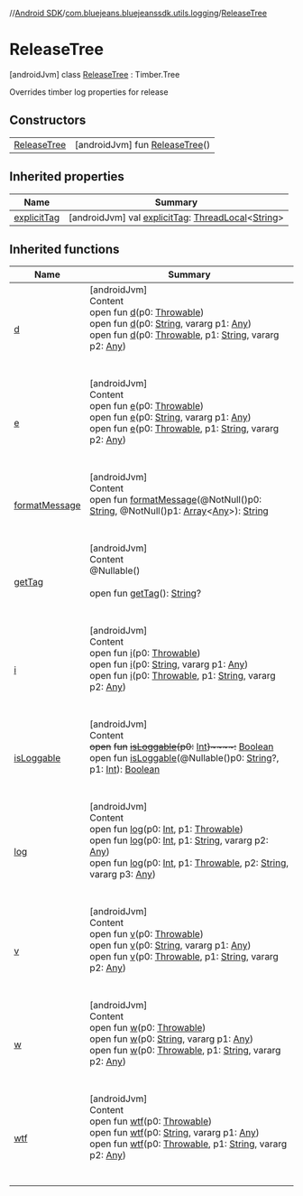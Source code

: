 //[Android SDK](../../../index.md)/[com.bluejeans.bluejeanssdk.utils.logging](../index.md)/[ReleaseTree](index.md)



# ReleaseTree  
 [androidJvm] class [ReleaseTree](index.md) : Timber.Tree

Overrides timber log properties for release

   


## Constructors  
  
| | |
|---|---|
| <a name="com.bluejeans.bluejeanssdk.utils.logging/ReleaseTree/ReleaseTree/#/PointingToDeclaration/"></a>[ReleaseTree](-release-tree.md)| <a name="com.bluejeans.bluejeanssdk.utils.logging/ReleaseTree/ReleaseTree/#/PointingToDeclaration/"></a> [androidJvm] fun [ReleaseTree](-release-tree.md)()   <br>|


## Inherited properties  
  
|  Name |  Summary | 
|---|---|
| <a name="com.bluejeans.bluejeanssdk.utils.logging/ReleaseTree/explicitTag/#/PointingToDeclaration/"></a>[explicitTag](index.md#-2107113751%2FProperties%2F-435046686)| <a name="com.bluejeans.bluejeanssdk.utils.logging/ReleaseTree/explicitTag/#/PointingToDeclaration/"></a> [androidJvm] val [explicitTag](index.md#-2107113751%2FProperties%2F-435046686): [ThreadLocal](https://developer.android.com/reference/kotlin/java/lang/ThreadLocal.html)<[String](https://kotlinlang.org/api/latest/jvm/stdlib/kotlin/-string/index.html)>   <br>|


## Inherited functions  
  
|  Name |  Summary | 
|---|---|
| <a name="timber.log/Timber.Tree/d/#kotlin.Throwable/PointingToDeclaration/"></a>[d](index.md#-1876580190%2FFunctions%2F-435046686)| <a name="timber.log/Timber.Tree/d/#kotlin.Throwable/PointingToDeclaration/"></a>[androidJvm]  <br>Content  <br>open fun [d](index.md#-1876580190%2FFunctions%2F-435046686)(p0: [Throwable](https://kotlinlang.org/api/latest/jvm/stdlib/kotlin/-throwable/index.html))  <br>open fun [d](index.md#470647585%2FFunctions%2F-435046686)(p0: [String](https://kotlinlang.org/api/latest/jvm/stdlib/kotlin/-string/index.html), vararg p1: [Any](https://kotlinlang.org/api/latest/jvm/stdlib/kotlin/-any/index.html))  <br>open fun [d](index.md#-511554359%2FFunctions%2F-435046686)(p0: [Throwable](https://kotlinlang.org/api/latest/jvm/stdlib/kotlin/-throwable/index.html), p1: [String](https://kotlinlang.org/api/latest/jvm/stdlib/kotlin/-string/index.html), vararg p2: [Any](https://kotlinlang.org/api/latest/jvm/stdlib/kotlin/-any/index.html))  <br><br><br>|
| <a name="timber.log/Timber.Tree/e/#kotlin.Throwable/PointingToDeclaration/"></a>[e](index.md#-1752506943%2FFunctions%2F-435046686)| <a name="timber.log/Timber.Tree/e/#kotlin.Throwable/PointingToDeclaration/"></a>[androidJvm]  <br>Content  <br>open fun [e](index.md#-1752506943%2FFunctions%2F-435046686)(p0: [Throwable](https://kotlinlang.org/api/latest/jvm/stdlib/kotlin/-throwable/index.html))  <br>open fun [e](index.md#-1704032512%2FFunctions%2F-435046686)(p0: [String](https://kotlinlang.org/api/latest/jvm/stdlib/kotlin/-string/index.html), vararg p1: [Any](https://kotlinlang.org/api/latest/jvm/stdlib/kotlin/-any/index.html))  <br>open fun [e](index.md#-1040473398%2FFunctions%2F-435046686)(p0: [Throwable](https://kotlinlang.org/api/latest/jvm/stdlib/kotlin/-throwable/index.html), p1: [String](https://kotlinlang.org/api/latest/jvm/stdlib/kotlin/-string/index.html), vararg p2: [Any](https://kotlinlang.org/api/latest/jvm/stdlib/kotlin/-any/index.html))  <br><br><br>|
| <a name="timber.log/Timber.Tree/formatMessage/#kotlin.String#kotlin.Array[kotlin.Any]/PointingToDeclaration/"></a>[formatMessage](index.md#1159145461%2FFunctions%2F-435046686)| <a name="timber.log/Timber.Tree/formatMessage/#kotlin.String#kotlin.Array[kotlin.Any]/PointingToDeclaration/"></a>[androidJvm]  <br>Content  <br>open fun [formatMessage](index.md#1159145461%2FFunctions%2F-435046686)(@NotNull()p0: [String](https://kotlinlang.org/api/latest/jvm/stdlib/kotlin/-string/index.html), @NotNull()p1: [Array](https://kotlinlang.org/api/latest/jvm/stdlib/kotlin/-array/index.html)<[Any](https://kotlinlang.org/api/latest/jvm/stdlib/kotlin/-any/index.html)>): [String](https://kotlinlang.org/api/latest/jvm/stdlib/kotlin/-string/index.html)  <br><br><br>|
| <a name="timber.log/Timber.Tree/getTag/#/PointingToDeclaration/"></a>[getTag](index.md#1113812669%2FFunctions%2F-435046686)| <a name="timber.log/Timber.Tree/getTag/#/PointingToDeclaration/"></a>[androidJvm]  <br>Content  <br>@Nullable()  <br>  <br>open fun [getTag](index.md#1113812669%2FFunctions%2F-435046686)(): [String](https://kotlinlang.org/api/latest/jvm/stdlib/kotlin/-string/index.html)?  <br><br><br>|
| <a name="timber.log/Timber.Tree/i/#kotlin.Throwable/PointingToDeclaration/"></a>[i](index.md#-1256213955%2FFunctions%2F-435046686)| <a name="timber.log/Timber.Tree/i/#kotlin.Throwable/PointingToDeclaration/"></a>[androidJvm]  <br>Content  <br>open fun [i](index.md#-1256213955%2FFunctions%2F-435046686)(p0: [Throwable](https://kotlinlang.org/api/latest/jvm/stdlib/kotlin/-throwable/index.html))  <br>open fun [i](index.md#-1812818308%2FFunctions%2F-435046686)(p0: [String](https://kotlinlang.org/api/latest/jvm/stdlib/kotlin/-string/index.html), vararg p1: [Any](https://kotlinlang.org/api/latest/jvm/stdlib/kotlin/-any/index.html))  <br>open fun [i](index.md#1138817742%2FFunctions%2F-435046686)(p0: [Throwable](https://kotlinlang.org/api/latest/jvm/stdlib/kotlin/-throwable/index.html), p1: [String](https://kotlinlang.org/api/latest/jvm/stdlib/kotlin/-string/index.html), vararg p2: [Any](https://kotlinlang.org/api/latest/jvm/stdlib/kotlin/-any/index.html))  <br><br><br>|
| <a name="timber.log/Timber.Tree/isLoggable/#kotlin.Int/PointingToDeclaration/"></a>[isLoggable](index.md#-879619368%2FFunctions%2F-435046686)| <a name="timber.log/Timber.Tree/isLoggable/#kotlin.Int/PointingToDeclaration/"></a>[androidJvm]  <br>Content  <br>~~open~~ ~~fun~~ [~~isLoggable~~](index.md#-879619368%2FFunctions%2F-435046686)~~(~~~~p0~~~~:~~ [Int](https://kotlinlang.org/api/latest/jvm/stdlib/kotlin/-int/index.html)~~)~~~~:~~ [Boolean](https://kotlinlang.org/api/latest/jvm/stdlib/kotlin/-boolean/index.html)  <br>open fun [isLoggable](index.md#1074864420%2FFunctions%2F-435046686)(@Nullable()p0: [String](https://kotlinlang.org/api/latest/jvm/stdlib/kotlin/-string/index.html)?, p1: [Int](https://kotlinlang.org/api/latest/jvm/stdlib/kotlin/-int/index.html)): [Boolean](https://kotlinlang.org/api/latest/jvm/stdlib/kotlin/-boolean/index.html)  <br><br><br>|
| <a name="timber.log/Timber.Tree/log/#kotlin.Int#kotlin.Throwable/PointingToDeclaration/"></a>[log](index.md#-2005928679%2FFunctions%2F-435046686)| <a name="timber.log/Timber.Tree/log/#kotlin.Int#kotlin.Throwable/PointingToDeclaration/"></a>[androidJvm]  <br>Content  <br>open fun [log](index.md#-2005928679%2FFunctions%2F-435046686)(p0: [Int](https://kotlinlang.org/api/latest/jvm/stdlib/kotlin/-int/index.html), p1: [Throwable](https://kotlinlang.org/api/latest/jvm/stdlib/kotlin/-throwable/index.html))  <br>open fun [log](index.md#-1754985384%2FFunctions%2F-435046686)(p0: [Int](https://kotlinlang.org/api/latest/jvm/stdlib/kotlin/-int/index.html), p1: [String](https://kotlinlang.org/api/latest/jvm/stdlib/kotlin/-string/index.html), vararg p2: [Any](https://kotlinlang.org/api/latest/jvm/stdlib/kotlin/-any/index.html))  <br>open fun [log](index.md#-328894350%2FFunctions%2F-435046686)(p0: [Int](https://kotlinlang.org/api/latest/jvm/stdlib/kotlin/-int/index.html), p1: [Throwable](https://kotlinlang.org/api/latest/jvm/stdlib/kotlin/-throwable/index.html), p2: [String](https://kotlinlang.org/api/latest/jvm/stdlib/kotlin/-string/index.html), vararg p3: [Any](https://kotlinlang.org/api/latest/jvm/stdlib/kotlin/-any/index.html))  <br><br><br>|
| <a name="timber.log/Timber.Tree/v/#kotlin.Throwable/PointingToDeclaration/"></a>[v](index.md#356738256%2FFunctions%2F-435046686)| <a name="timber.log/Timber.Tree/v/#kotlin.Throwable/PointingToDeclaration/"></a>[androidJvm]  <br>Content  <br>open fun [v](index.md#356738256%2FFunctions%2F-435046686)(p0: [Throwable](https://kotlinlang.org/api/latest/jvm/stdlib/kotlin/-throwable/index.html))  <br>open fun [v](index.md#-18888497%2FFunctions%2F-435046686)(p0: [String](https://kotlinlang.org/api/latest/jvm/stdlib/kotlin/-string/index.html), vararg p1: [Any](https://kotlinlang.org/api/latest/jvm/stdlib/kotlin/-any/index.html))  <br>open fun [v](index.md#-1442162469%2FFunctions%2F-435046686)(p0: [Throwable](https://kotlinlang.org/api/latest/jvm/stdlib/kotlin/-throwable/index.html), p1: [String](https://kotlinlang.org/api/latest/jvm/stdlib/kotlin/-string/index.html), vararg p2: [Any](https://kotlinlang.org/api/latest/jvm/stdlib/kotlin/-any/index.html))  <br><br><br>|
| <a name="timber.log/Timber.Tree/w/#kotlin.Throwable/PointingToDeclaration/"></a>[w](index.md#480811503%2FFunctions%2F-435046686)| <a name="timber.log/Timber.Tree/w/#kotlin.Throwable/PointingToDeclaration/"></a>[androidJvm]  <br>Content  <br>open fun [w](index.md#480811503%2FFunctions%2F-435046686)(p0: [Throwable](https://kotlinlang.org/api/latest/jvm/stdlib/kotlin/-throwable/index.html))  <br>open fun [w](index.md#2101398702%2FFunctions%2F-435046686)(p0: [String](https://kotlinlang.org/api/latest/jvm/stdlib/kotlin/-string/index.html), vararg p1: [Any](https://kotlinlang.org/api/latest/jvm/stdlib/kotlin/-any/index.html))  <br>open fun [w](index.md#-1971081508%2FFunctions%2F-435046686)(p0: [Throwable](https://kotlinlang.org/api/latest/jvm/stdlib/kotlin/-throwable/index.html), p1: [String](https://kotlinlang.org/api/latest/jvm/stdlib/kotlin/-string/index.html), vararg p2: [Any](https://kotlinlang.org/api/latest/jvm/stdlib/kotlin/-any/index.html))  <br><br><br>|
| <a name="timber.log/Timber.Tree/wtf/#kotlin.Throwable/PointingToDeclaration/"></a>[wtf](index.md#931399293%2FFunctions%2F-435046686)| <a name="timber.log/Timber.Tree/wtf/#kotlin.Throwable/PointingToDeclaration/"></a>[androidJvm]  <br>Content  <br>open fun [wtf](index.md#931399293%2FFunctions%2F-435046686)(p0: [Throwable](https://kotlinlang.org/api/latest/jvm/stdlib/kotlin/-throwable/index.html))  <br>open fun [wtf](index.md#1174813372%2FFunctions%2F-435046686)(p0: [String](https://kotlinlang.org/api/latest/jvm/stdlib/kotlin/-string/index.html), vararg p1: [Any](https://kotlinlang.org/api/latest/jvm/stdlib/kotlin/-any/index.html))  <br>open fun [wtf](index.md#864181902%2FFunctions%2F-435046686)(p0: [Throwable](https://kotlinlang.org/api/latest/jvm/stdlib/kotlin/-throwable/index.html), p1: [String](https://kotlinlang.org/api/latest/jvm/stdlib/kotlin/-string/index.html), vararg p2: [Any](https://kotlinlang.org/api/latest/jvm/stdlib/kotlin/-any/index.html))  <br><br><br>|

